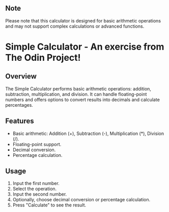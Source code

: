 ## Note
Please note that this calculator is designed for basic arithmetic operations and may not support complex calculations or advanced functions.


# Simple Calculator - An exercise from The Odin Project!

## Overview
The Simple Calculator performs basic arithmetic operations: addition, subtraction, multiplication, and division. It can handle floating-point numbers and offers options to convert results into decimals and calculate percentages.

## Features
- Basic arithmetic: Addition (+), Subtraction (-), Multiplication (\*), Division (/).
- Floating-point support.
- Decimal conversion.
- Percentage calculation.

## Usage
1. Input the first number.
2. Select the operation.
3. Input the second number.
4. Optionally, choose decimal conversion or percentage calculation.
5. Press "Calculate" to see the result.
